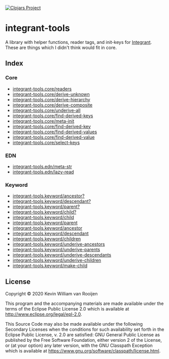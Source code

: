 [![Clojars Project](https://img.shields.io/clojars/v/integrant-tools.svg)](https://clojars.org/integrant-tools)

# integrant-tools

A library with helper functions, reader tags, and init-keys for
[Integrant](https://github.com/weavejester/integrant). These are things which I
didn't think would fit in core.

## Index

### Core

+ [integrant-tools.core/readers](https://cljdoc.org/d/integrant-tools/integrant-tools/0.3.3/api/integrant-tools.core#readers)
+ [integrant-tools.core/derive-unknown](https://cljdoc.org/d/integrant-tools/integrant-tools/0.3.3/api/integrant-tools.core#derive-unknown)
+ [integrant-tools.core/derive-hierarchy](https://cljdoc.org/d/integrant-tools/integrant-tools/0.3.3/api/integrant-tools.core#derive-hierarchy)
+ [integrant-tools.core/derive-composite](https://cljdoc.org/d/integrant-tools/integrant-tools/0.3.3/api/integrant-tools.core#derive-composite)
+ [integrant-tools.core/underive-all](https://cljdoc.org/d/integrant-tools/integrant-tools/0.3.3/api/integrant-tools.core#underive-all)
+ [integrant-tools.core/find-derived-keys](https://cljdoc.org/d/integrant-tools/integrant-tools/0.3.3/api/integrant-tools.core#find-derived-keys)
+ [integrant-tools.core/meta-init](https://cljdoc.org/d/integrant-tools/integrant-tools/0.3.3/api/integrant-tools.core#meta-init)
+ [integrant-tools.core/find-derived-key](https://cljdoc.org/d/integrant-tools/integrant-tools/0.3.3/api/integrant-tools.core#find-derived-key)
+ [integrant-tools.core/find-derived-values](https://cljdoc.org/d/integrant-tools/integrant-tools/0.3.3/api/integrant-tools.core#find-derived-values)
+ [integrant-tools.core/find-derived-value](https://cljdoc.org/d/integrant-tools/integrant-tools/0.3.3/api/integrant-tools.core#find-derived-value)
+ [integrant-tools.core/select-keys](https://cljdoc.org/d/integrant-tools/integrant-tools/0.3.3/api/integrant-tools.core#select-keys)

### EDN

+ [integrant-tools.edn/meta-str](https://cljdoc.org/d/integrant-tools/integrant-tools/0.3.3/api/integrant-tools.edn#meta-str)
+ [integrant-tools.edn/lazy-read](https://cljdoc.org/d/integrant-tools/integrant-tools/0.3.3/api/integrant-tools.edn#lazy-read)

### Keyword

* [integrant-tools.keyword/ancestor?](https://cljdoc.org/d/integrant-tools/integrant-tools/0.3.3/api/integrant-tools.keyword#ancestor?)
* [integrant-tools.keyword/descendant?](https://cljdoc.org/d/integrant-tools/integrant-tools/0.3.3/api/integrant-tools.keyword#descendant?)
* [integrant-tools.keyword/parent?](https://cljdoc.org/d/integrant-tools/integrant-tools/0.3.3/api/integrant-tools.keyword#parent?)
* [integrant-tools.keyword/child?](https://cljdoc.org/d/integrant-tools/integrant-tools/0.3.3/api/integrant-tools.keyword#child?)
* [integrant-tools.keyword/child](https://cljdoc.org/d/integrant-tools/integrant-tools/0.3.3/api/integrant-tools.keyword#child)
* [integrant-tools.keyword/parent](https://cljdoc.org/d/integrant-tools/integrant-tools/0.3.3/api/integrant-tools.keyword#parent)
* [integrant-tools.keyword/ancestor](https://cljdoc.org/d/integrant-tools/integrant-tools/0.3.3/api/integrant-tools.keyword#ancestor)
* [integrant-tools.keyword/descendant](https://cljdoc.org/d/integrant-tools/integrant-tools/0.3.3/api/integrant-tools.keyword#descendant)
* [integrant-tools.keyword/children](https://cljdoc.org/d/integrant-tools/integrant-tools/0.3.3/api/integrant-tools.keyword#children)
* [integrant-tools.keyword/underive-ancestors](https://cljdoc.org/d/integrant-tools/integrant-tools/0.3.3/api/integrant-tools.keyword#underive-ancestors)
* [integrant-tools.keyword/underive-parents](https://cljdoc.org/d/integrant-tools/integrant-tools/0.3.3/api/integrant-tools.keyword#underive-parents)
* [integrant-tools.keyword/underive-descendants](https://cljdoc.org/d/integrant-tools/integrant-tools/0.3.3/api/integrant-tools.keyword#underive-descendants)
* [integrant-tools.keyword/underive-children](https://cljdoc.org/d/integrant-tools/integrant-tools/0.3.3/api/integrant-tools.keyword#underive-children)
* [integrant-tools.keyword/make-child](https://cljdoc.org/d/integrant-tools/integrant-tools/0.3.3/api/integrant-tools.keyword#make-child)

## License

Copyright © 2020 Kevin William van Rooijen

This program and the accompanying materials are made available under the
terms of the Eclipse Public License 2.0 which is available at
http://www.eclipse.org/legal/epl-2.0.

This Source Code may also be made available under the following Secondary
Licenses when the conditions for such availability set forth in the Eclipse
Public License, v. 2.0 are satisfied: GNU General Public License as published by
the Free Software Foundation, either version 2 of the License, or (at your
option) any later version, with the GNU Classpath Exception which is available
at https://www.gnu.org/software/classpath/license.html.
